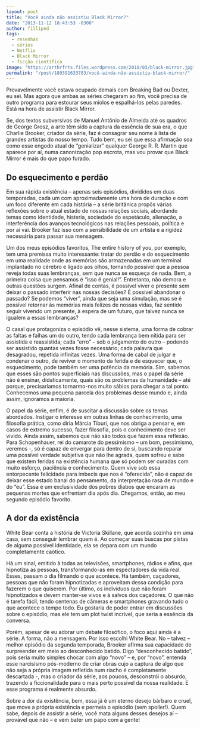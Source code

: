 ```yaml
---
layout: post
title: "Você ainda não assistiu Black Mirror?"
date: "2013-11-12 18:43:53 -0300"
author: filliped
tags:
  - resenhas
  - séries
  - Netflix
  - Black Mirror
  - ficção científica
image: "https://arthrfrts.files.wordpress.com/2018/03/black-mirror.jpg"
permalink: "/post/189391633783/você-ainda-não-assistiu-black-mirror/"
---
```


Provavelmente você estava ocupado demais com Breaking Bad ou Dexter, eu sei. Mas agora que ambas as séries chegaram ao fim, você precisa de outro programa para estourar seus miolos e espalhá-los pelas paredes. Está na hora de assistir Black Mirror.

Se, dos textos subversivos de Manuel Antônio de Almeida até os quadros de George Grosz,  a arte têm sido a captura da essência de sua era, o que Charlie Brooker, criador da série, faz é consagrar seu nome à lista de grandes artistas do nosso tempo. Tudo bem, eu sei que essa afirmação soa como esse engodo atual de “genializar” qualquer George R. R. Martin que aparece por aí, numa canonização pop escrota, mas vou provar que Black Mirror é mais do que papo furado.

## Do esquecimento e perdão

Em sua rápida existência – apenas seis episódios, divididos em duas temporadas, cada um com aproximadamente uma hora de duração e com um foco diferente em cada história – a série britânica propôs várias reflexões sobre o atual estado de nossas relações sociais, abordando temas como identidade, histeria, sociedade do espetáculo, alienação, a interferência dos avanços tecnológicos nas relações pessoais, política e por aí vai. Brooker faz isso com a sensibilidade de um artista e a rigidez necessária para passar sua mensagem.

Um dos meus episódios favoritos, The entire history of you, por exemplo, tem uma premissa muito interessante: tratar do perdão e do esquecimento em uma realidade onde as memórias são armazenadas em um terminal implantado no cérebro e ligado aos olhos, tornando possível que a pessoa reveja todas suas lembranças, sem que nunca se esqueça de nada. Bem, a primeira coisa que pensamos é “isso é genial!”. Entretanto, não demora e outras questões surgem. Afinal de contas, é possível viver o presente sem deixar o passado interferir nas nossas decisões? É possível abandonar o passado? Se podemos “viver”, ainda que seja uma simulação, mas se é possível retornar às memórias mais felizes de nossas vidas, faz sentido seguir vivendo um presente, à espera de um futuro, que talvez nunca se igualem a essas lembranças?

O casal que protagoniza o episódio vê, nesse sistema, uma forma de cobrar as faltas e falhas um do outro, tendo cada lembrança bem nítida para ser assistida e reassistida; cada “erro” – sob o julgamento do outro – podendo ser assistido quantas vezes fosse necessário; cada palavra que desagradou, repetida infinitas vezes. Uma forma de cabal de julgar e condenar o outro, de reviver o momento da ferida e de esquecer que, o esquecimento, pode também ser uma potência da memória. Sim, sabemos que esses são pontos superficiais nas discussões, mas o papel da série não é ensinar, didaticamente, quais são os problemas da humanidade – até porque, precisaríamos tornarmo-nos muito sábios para chegar a tal ponto. Conhecemos uma pequena parcela dos problemas desse mundo e, ainda assim, ignoramos a maioria.

O papel da série, enfim, é de suscitar a discussão sobre os temas abordados. Instigar o interesse em outras linhas de conhecimento, uma filosofia prática, como diria Márcia Tiburi, que nos obriga a pensar e, em casos de extremo sucesso, fazer filosofia, pois o conhecimento deve ser vivido. Ainda assim, sabemos que não são todos que fazem essa reflexão. Para Schopenhauer, rei do camarote do pessimismo – um bom, pessimismo, veremos -, só é capaz de envergar para dentro de si, buscando reparar uma possível verdade subjetiva que não lhe agrada, quem sofreu e sabe que existem feridas na existência humana que só podem ser curadas com muito esforço, paciência e conhecimento. Quem vive sob essa entorpecente felicidade para imbecis que nos é “oferecida”, não é capaz de deixar esse estado banal do pensamento, da interpretação rasa de mundo e do “eu”. Essa é um exclusividade dos pobres diabos que encaram as pequenas mortes que enfrentam dia após dia. Chegamos, então, ao meu segundo episódio favorito.

## A dor da existência

White Bear conta a história de Victoria Skillane, que acorda sozinha em uma casa, sem conseguir lembrar quem é. Ao começar suas buscas por pistas de alguma possível identidade, ela se depara com um mundo completamente caótico.

Há um sinal, emitido à todas as televisões, smartphones, rádios e afins, que hipnotiza as pessoas, transformando-as em espectadores da vida real. Esses, passam o dia filmando o que acontece. Há também, caçadores, pessoas que não foram hipnotizadas e aproveitam dessa condição para fazerem o que quiserem. Por último, os indivíduos que não foram hipnotizados e devem manter-se vivos e à salvos dos caçadores. O que não é tarefa fácil, tendo centenas de câmeras e smartphones gravando tudo o que acontece o tempo todo. Eu gostaria de poder entrar em discussões sobre o episódio, mas ele tem um plot twist incrível, que seria a essência da conversa.

Porém, apesar de eu adorar um debate filosófico, o foco aqui ainda é a série. A forma, não a mensagem. Por isso escolhi White Bear. No – talvez – melhor episódio da segunda temporada, Brooker afirma sua capacidade de surpreender em meio ao desconhecido batido. Digo “desconhecido batido”, pois seria muito simples chocar com algo “novo” – e, por “novo”, entenda esse narcisismo pós-moderno de criar obras cujo a captura de algo que não seja a própria imagem refletida num riacho é completamente descartada -, mas o criador da série, aos poucos, desconstrói o absurdo, trazendo a ficcionalidade para o mais perto possível da nossa realidade. E esse programa é realmente absurdo.

Sobre a dor da existência, bem, essa já é um eterno desejo bárbaro e cruel, que move a própria existência e permeia o episódio (sem spoiler!). Quem sabe, depois de assistir a série, você mata alguns desses desejos aí – provável que não – e vem bater um papo com a gente!
